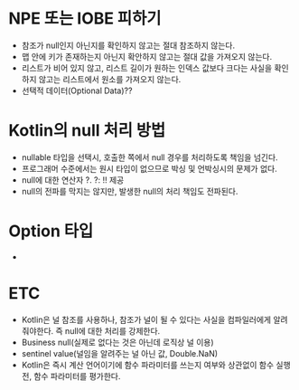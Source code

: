 # NPE 또는 IOBE 피하기
- 참조가 null인지 아닌지를 확인하지 않고는 절대 참조하지 않는다.
- 맵 안에 키가 존재하는지 아닌지 확안하지 않고는 절대 값을 가져오지 않는다.
- 리스트가 비어 있지 않고, 리스트 길이가 원하는 인덱스 값보다 크다는 사실을 확인하지 않고는 리스트에서 원소를 가져오지 않는다.
- 선택적 데이터(Optional Data)??

# Kotlin의 null 처리 방법
- nullable 타입을 선택시, 호출한 쪽에서 null 경우를 처리하도록 책임을 넘긴다.
- 프로그래머 수준에서는 원시 타입이 없으므로 박싱 및 언박싱시의 문제가 없다.
- null에 대한 연산자 ?. ?: !! 제공
- null의 전파를 막지는 않지만, 발생한 null의 처리 책임도 전파된다.

# Option 타입
- 

# ETC
- Kotlin은 널 참조를 사용하나, 참조가 널이 될 수 있다는 사실을 컴파일러에게 알려줘야한다.
즉 null에 대한 처리를 강제한다.
- Business null(실제로 없다는 것은 아닌데 로직상 널 이용)
- sentinel value(널임을 알려주는 널 아닌 값, Double.NaN)
- Kotlin은 즉시 계산 언어이기에 함수 파라미터를 쓰는지 여부와 상관없이 함수 실행 전, 함수 파라미터를 평가한다.